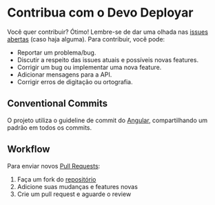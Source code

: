 # Contribua com o Devo Deployar

Você quer contribuir? Ótimo! Lembre-se de dar uma olhada nas [issues abertas](https://github.com/medeirotech/devodeployar/issues) (caso haja alguma). Para contribuir, você pode:

- Reportar um problema/bug.
- Discutir a respeito das issues atuais e possíveis novas features.
- Corrigir um bug ou implementar uma nova feature.
- Adicionar mensagens para a API.
- Corrigir erros de digitação ou ortografia.

## Conventional Commits

O projeto utiliza o guideline de commit do [Angular](https://github.com/angular/angular.js/blob/master/DEVELOPERS.md#-git-commit-guidelines), compartilhando um padrão em todos os commits.

## Workflow

Para enviar novos [Pull Requests](https://docs.github.com/en/github/collaborating-with-pull-requests/proposing-changes-to-your-work-with-pull-requests/about-pull-requests):

1. Faça um fork do [repositório](https://github.com/medeirotech/devodeployar)
2. Adicione suas mudanças e features novas
3. Crie um pull request e aguarde o review